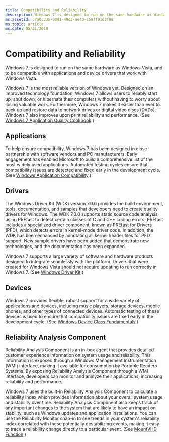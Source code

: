 ```yaml
---
title: Compatibility and Reliability
description: Windows 7 is designed to run on the same hardware as Windows Vista, and to be compatible with applications and device drivers that work with Windows Vista.
ms.assetid: d7a0c335-93d1-49d3-ae40-c59ff9163f88
ms.topic: article
ms.date: 05/31/2018
---
```


# Compatibility and Reliability

Windows 7 is designed to run on the same hardware as Windows Vista, and to be compatible with applications and device drivers that work with Windows Vista.

Windows 7 is the most reliable version of Windows yet. Designed on an improved technology foundation, Windows 7 allows users to reliably start up, shut down, or hibernate their computers without having to worry about losing valuable work. Furthermore, Windows 7 makes it easier than ever to back up and restore data to network drives or digital video discs (DVDs). Windows 7 also improves upon print reliability and performance. (See [Windows 7 Application Quality Cookbook](https://go.microsoft.com/?linkid=9669662).)

## Applications

To help ensure compatibility, Windows 7 has been designed in close partnership with software vendors and PC manufacturers. Early engagement has enabled Microsoft to build a comprehensive list of the most widely used applications. Automated testing cycles ensure that compatibility issues are detected and fixed early in the development cycle. (See [Windows Application Compatibility](https://go.microsoft.com/?linkid=9669665).)

## Drivers

The Windows Driver Kit (WDK) version 7.0.0 provides the build environment, tools, documentation, and samples that developers need to create quality drivers for Windows. The WDK 7.0.0 supports static source code analysis, using PREfast to detect certain classes of C and C++ coding errors. PREfast includes a specialized driver component, known as PREfast for Drivers (PFD), which detects errors in kernel-mode driver code. In addition, the WDK has been enhanced by annotating all kernel header files for PFD support. New sample drivers have been added that demonstrate new technologies, and the documentation has been expanded.

Windows 7 supports a large variety of software and hardware products designed to integrate seamlessly with the platform. Drivers that were created for Windows Vista should not require updating to run correctly in Windows 7. (See [Windows Driver Kit](https://go.microsoft.com/?linkid=9669667).)

## Devices

Windows 7 provides flexible, robust support for a wide variety of applications and devices, including music players, storage devices, mobile phones, and other types of connected devices. Automatic testing of these devices is used to ensure that compatibility issues are fixed early in the development cycle. (See [Windows Device Class Fundamentals](https://go.microsoft.com/?linkid=9669666).)

## Reliability Analysis Component

Reliability Analysis Component is an in-box agent that provides detailed customer experience information on system usage and reliability. This information is exposed through a Windows Management Instrumentation (WMI) interface, making it available for consumption by Portable Readers Systems. By exposing Reliability Analysis Component through a WMI interface, developers can monitor and analyze their applications, increasing reliability and performance.

Windows 7 uses the built-in Reliability Analysis Component to calculate a reliability index which provides information about your overall system usage and stability over time. Reliability Analysis Component also keeps track of any important changes to the system that are likely to have an impact on stability, such as Windows updates and application installations. You can use the Reliability Monitor snap-in to see trends in your system's reliability index correlated with these potentially destabilizing events, making it easy to trace a reliability change directly to a particular event. (See [MountVHD Function](https://go.microsoft.com/?linkid=9669668).)

 

 




